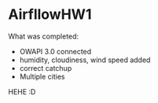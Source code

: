 # AirfllowHW1
What was completed:
- OWAPI 3.0 connected
- humidity, cloudiness, wind speed added
- correct catchup
- Multiple cities

HEHE :D
